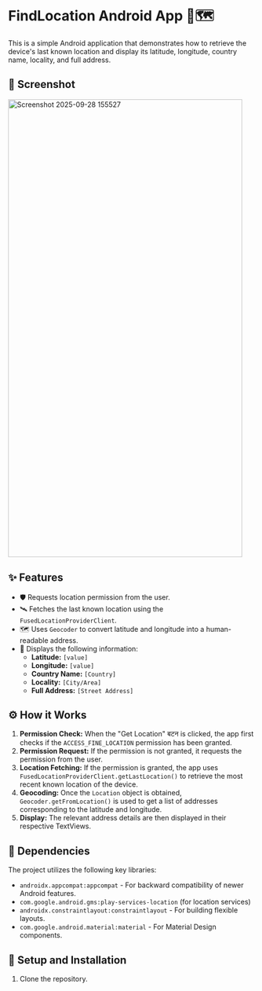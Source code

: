 # FindLocation Android App 📍🗺️

This is a simple Android application that demonstrates how to retrieve the device's last known location and display its latitude, longitude, country name, locality, and full address.

## 📸 Screenshot

<img width="477" height="932" alt="Screenshot 2025-09-28 155527" src="https://github.com/user-attachments/assets/eaa2e673-7351-408e-98f1-0aa26fb2183b" />

## ✨ Features

*   🛡️ Requests location permission from the user.
*   🛰️ Fetches the last known location using the `FusedLocationProviderClient`.
*   🗺️ Uses `Geocoder` to convert latitude and longitude into a human-readable address.
*   📱 Displays the following information:
    *   **Latitude:** `[value]`
    *   **Longitude:** `[value]`
    *   **Country Name:** `[Country]`
    *   **Locality:** `[City/Area]`
    *   **Full Address:** `[Street Address]`

## ⚙️ How it Works

1.  **Permission Check:** When the "Get Location"  बटन is clicked, the app first checks if the `ACCESS_FINE_LOCATION` permission has been granted.
2.  **Permission Request:** If the permission is not granted, it requests the permission from the user.
3.  **Location Fetching:** If the permission is granted, the app uses `FusedLocationProviderClient.getLastLocation()` to retrieve the most recent known location of the device.
4.  **Geocoding:** Once the `Location` object is obtained, `Geocoder.getFromLocation()` is used to get a list of addresses corresponding to the latitude and longitude.
5.  **Display:** The relevant address details are then displayed in their respective TextViews.

## 🧱 Dependencies

The project utilizes the following key libraries:

*   `androidx.appcompat:appcompat` - For backward compatibility of newer Android features.
*   `com.google.android.gms:play-services-location` (for location services)
*   `androidx.constraintlayout:constraintlayout` - For building flexible layouts.
*   `com.google.android.material:material` - For Material Design components.

## 🚀 Setup and Installation

1.  Clone the repository.
    

